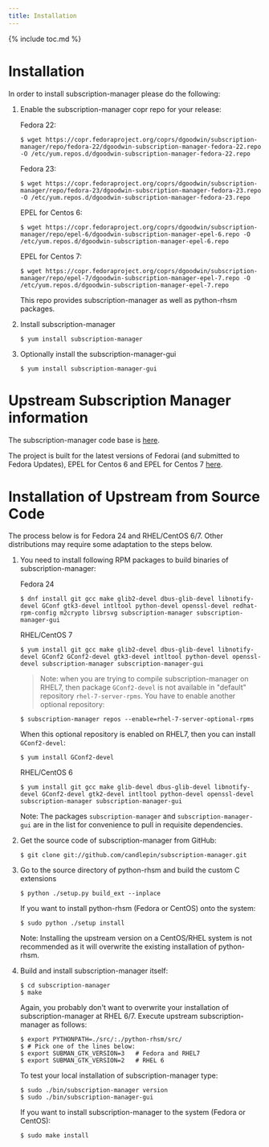 ```yaml
---
title: Installation
---
```

{% include toc.md %}

# Installation

In order to install subscription-manager please do the following:

1. Enable the subscription-manager copr repo for your release:

   Fedora 22:

   ```console
   $ wget https://copr.fedoraproject.org/coprs/dgoodwin/subscription-manager/repo/fedora-22/dgoodwin-subscription-manager-fedora-22.repo -O /etc/yum.repos.d/dgoodwin-subscription-manager-fedora-22.repo
   ```

   Fedora 23:

   ```console
   $ wget https://copr.fedoraproject.org/coprs/dgoodwin/subscription-manager/repo/fedora-23/dgoodwin-subscription-manager-fedora-23.repo -O /etc/yum.repos.d/dgoodwin-subscription-manager-fedora-23.repo
   ```
   EPEL for Centos 6:

   ```console
   $ wget https://copr.fedoraproject.org/coprs/dgoodwin/subscription-manager/repo/epel-6/dgoodwin-subscription-manager-epel-6.repo -O /etc/yum.repos.d/dgoodwin-subscription-manager-epel-6.repo
   ```
   EPEL for Centos 7:

   ```console
   $ wget https://copr.fedoraproject.org/coprs/dgoodwin/subscription-manager/repo/epel-7/dgoodwin-subscription-manager-epel-7.repo -O /etc/yum.repos.d/dgoodwin-subscription-manager-epel-7.repo
   ```

   This repo provides subscription-manager as well as python-rhsm packages.

1. Install subscription-manager

   ```console
   $ yum install subscription-manager
   ```
1. Optionally install the subscription-manager-gui

   ```console
   $ yum install subscription-manager-gui
   ```


# Upstream Subscription Manager information
The subscription-manager code base is [here](http://github.com/candlepin/subscription-manager).

The project is built for the latest versions of Fedorai (and submitted to Fedora
Updates), EPEL for Centos 6 and EPEL for Centos 7
[here](https://copr.fedoraproject.org/coprs/dgoodwin/subscription-manager/).

# Installation of Upstream from Source Code

The process below is for Fedora 24 and RHEL/CentOS 6/7. Other distributions may
require some adaptation to the steps below.

1. You need to install following RPM packages to build binaries of
   subscription-manager:

   Fedora 24

   ```console
   $ dnf install git gcc make glib2-devel dbus-glib-devel libnotify-devel GConf gtk3-devel intltool python-devel openssl-devel redhat-rpm-config m2crypto librsvg subscription-manager subscription-manager-gui
   ```

   RHEL/CentOS 7

   ```console
   $ yum install git gcc make glib2-devel dbus-glib-devel libnotify-devel GConf2 GConf2-devel gtk3-devel intltool python-devel openssl-devel subscription-manager subscription-manager-gui
   ```

   > Note: when you are trying to compile subscription-manager on RHEL7, then package `GConf2-devel` is not available in "default" repository `rhel-7-server-rpms`. You have to enable another optional repository:

   ```console
   $ subscription-manager repos --enable=rhel-7-server-optional-rpms

   ```

   When this optional repository is enabled on RHEL7, then you can install `GConf2-devel`:

   ```console
   $ yum install GConf2-devel
   ```

   RHEL/CentOS 6

   ```console
   $ yum install git gcc make glib-devel dbus-glib-devel libnotify-devel GConf2-devel gtk2-devel intltool python-devel openssl-devel subscription-manager subscription-manager-gui
   ```

   Note: The packages `subscription-manager` and `subscription-manager-gui` are
   in the list for convenience to pull in requisite dependencies.

1. Get the source code of subscription-manager from GitHub:

   ```console
   $ git clone git://github.com/candlepin/subscription-manager.git
   ```

1. Go to the source directory of python-rhsm and build the custom C extensions

   ```console
   $ python ./setup.py build_ext --inplace
   ```

   If you want to install python-rhsm (Fedora or CentOS) onto the system:

   ```console
   $ sudo python ./setup install
   ```

   Note: Installing the upstream version on a CentOS/RHEL system is not
   recommended as it will overwrite the existing installation of python-rhsm.

1. Build and install subscription-manager itself:

   ```console
   $ cd subscription-manager
   $ make
   ```

   Again, you probably don't want to overwrite your installation of
   subscription-manager at RHEL 6/7. Execute upstream subscription-manager
   as follows:

   ```console
   $ export PYTHONPATH=./src/:./python-rhsm/src/
   $ # Pick one of the lines below:
   $ export SUBMAN_GTK_VERSION=3   # Fedora and RHEL7
   $ export SUBMAN_GTK_VERSION=2   # RHEL 6
   ```

   To test your local installation of subscription-manager type:

   ```console
   $ sudo ./bin/subscription-manager version
   $ sudo ./bin/subscription-manager-gui
   ```

   If you want to install subscription-manager to the system (Fedora or
   CentOS):

   ```console
   $ sudo make install
   ```
